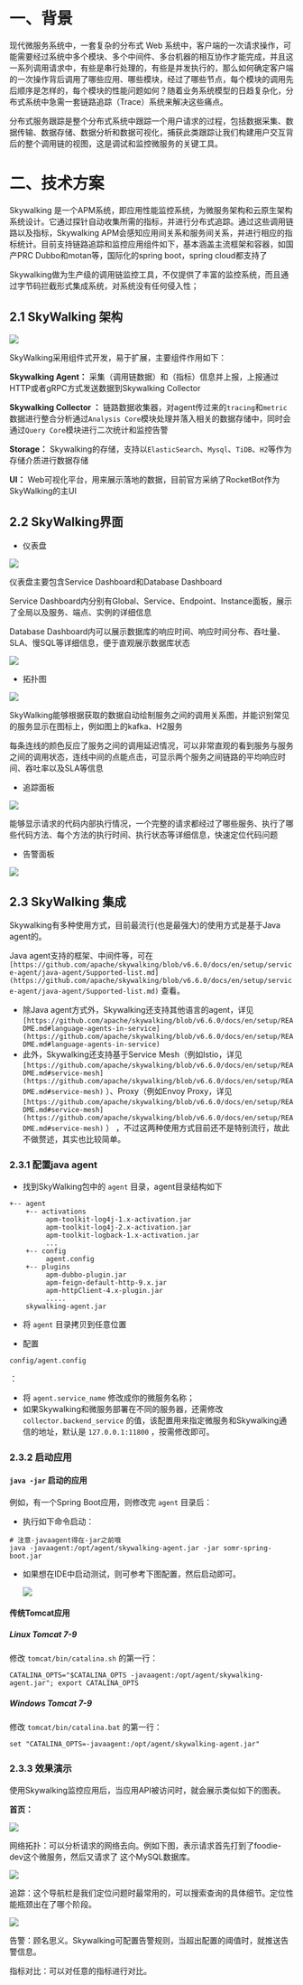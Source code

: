 # 一、背景
现代微服务系统中，一套复杂的分布式 Web 系统中，客户端的一次请求操作，可能需要经过系统中多个模块、多个中间件、多台机器的相互协作才能完成，并且这一系列调用请求中，有些是串行处理的，有些是并发执行的，那么如何确定客户端的一次操作背后调用了哪些应用、哪些模块，经过了哪些节点，每个模块的调用先后顺序是怎样的，每个模块的性能问题如何？随着业务系统模型的日趋复杂化，分布式系统中急需一套链路追踪（Trace）系统来解决这些痛点。

分布式服务跟踪是整个分布式系统中跟踪一个用户请求的过程，包括数据采集、数据传输、数据存储、数据分析和数据可视化，捕获此类跟踪让我们构建用户交互背后的整个调用链的视图，这是调试和监控微服务的关键工具。

# 二、技术方案
Skywalking 是一个APM系统，即应用性能监控系统，为微服务架构和云原生架构系统设计。它通过探针自动收集所需的指标，并进行分布式追踪。通过这些调用链路以及指标，Skywalking APM会感知应用间关系和服务间关系，并进行相应的指标统计。目前支持链路追踪和监控应用组件如下，基本涵盖主流框架和容器，如国产PRC Dubbo和motan等，国际化的spring boot，spring cloud都支持了

Skywalking做为生产级的调用链监控工具，不仅提供了丰富的监控系统，而且通过字节码拦截形式集成系统，对系统没有任何侵入性；

## 2.1 SkyWalking 架构
![](https://cdn.nlark.com/yuque/0/2020/webp/2215478/1604573763525-7da308f5-6a6a-478a-96c6-8f0032eb1582.webp#align=left&display=inline&height=589&margin=%5Bobject%20Object%5D&originHeight=589&originWidth=1280&size=0&status=done&style=none&width=1280)

SkyWalking采用组件式开发，易于扩展，主要组件作用如下：

**Skywalking Agent：** 采集（调用链数据）和（指标）信息并上报，上报通过HTTP或者gRPC方式发送数据到Skywalking Collector

**Skywalking Collector ：** 链路数据收集器，对agent传过来的`tracing`和`metric`数据进行整合分析通过`Analysis Core`模块处理并落入相关的数据存储中，同时会通过`Query Core`模块进行二次统计和监控告警

**Storage：** Skywalking的存储，支持以`ElasticSearch`、`Mysql`、`TiDB`、`H2`等作为存储介质进行数据存储

**UI：** Web可视化平台，用来展示落地的数据，目前官方采纳了RocketBot作为SkyWalking的主UI

## 2.2 SkyWalking界面

- 仪表盘

![](https://cdn.nlark.com/yuque/0/2020/webp/2215478/1604573777697-2f691614-10d3-425c-921c-9acc2031d724.webp#align=left&display=inline&height=622&margin=%5Bobject%20Object%5D&originHeight=622&originWidth=1280&size=0&status=done&style=none&width=1280)

仪表盘主要包含Service Dashboard和Database Dashboard

Service Dashboard内分别有Global、Service、Endpoint、Instance面板，展示了全局以及服务、端点、实例的详细信息

Database Dashboard内可以展示数据库的响应时间、响应时间分布、吞吐量、SLA、慢SQL等详细信息，便于直观展示数据库状态

![](https://cdn.nlark.com/yuque/0/2020/webp/2215478/1604573777717-15b62c5f-a0d6-407e-98a6-1b546b7faf7a.webp#align=left&display=inline&height=597&margin=%5Bobject%20Object%5D&originHeight=597&originWidth=1280&size=0&status=done&style=none&width=1280)

- 拓扑图

![](https://cdn.nlark.com/yuque/0/2020/webp/2215478/1604573777683-c9039f07-ec2c-433e-ab16-633f54f82e37.webp#align=left&display=inline&height=622&margin=%5Bobject%20Object%5D&originHeight=622&originWidth=1280&size=0&status=done&style=none&width=1280)

SkyWalking能够根据获取的数据自动绘制服务之间的调用关系图，并能识别常见的服务显示在图标上，例如图上的kafka、H2服务

每条连线的颜色反应了服务之间的调用延迟情况，可以非常直观的看到服务与服务之间的调用状态，连线中间的点能点击，可显示两个服务之间链路的平均响应时间、吞吐率以及SLA等信息

- 追踪面板

![](https://cdn.nlark.com/yuque/0/2020/webp/2215478/1604573777719-0923dea7-1ec6-46df-ba77-7ca7804c3c85.webp#align=left&display=inline&height=622&margin=%5Bobject%20Object%5D&originHeight=622&originWidth=1280&size=0&status=done&style=none&width=1280)

能够显示请求的代码内部执行情况，一个完整的请求都经过了哪些服务、执行了哪些代码方法、每个方法的执行时间、执行状态等详细信息，快速定位代码问题

- 告警面板

![](https://cdn.nlark.com/yuque/0/2020/webp/2215478/1604573777708-da83fdc8-516e-4210-9411-86b168c05669.webp#align=left&display=inline&height=622&margin=%5Bobject%20Object%5D&originHeight=622&originWidth=1280&size=0&status=done&style=none&width=1280)
## 2.3 SkyWalking 集成
Skywalking有多种使用方式，目前最流行(也是最强大)的使用方式是基于Java agent的。

Java agent支持的框架、中间件等，可在 `[https://github.com/apache/skywalking/blob/v6.6.0/docs/en/setup/service-agent/java-agent/Supported-list.md](https://github.com/apache/skywalking/blob/v6.6.0/docs/en/setup/service-agent/java-agent/Supported-list.md)` 查看。

- 除Java agent方式外，Skywalking还支持其他语言的agent，详见 `[https://github.com/apache/skywalking/blob/v6.6.0/docs/en/setup/README.md#language-agents-in-service](https://github.com/apache/skywalking/blob/v6.6.0/docs/en/setup/README.md#language-agents-in-service)`
- 此外，Skywalking还支持基于Service Mesh（例如Istio，详见 `[https://github.com/apache/skywalking/blob/v6.6.0/docs/en/setup/README.md#service-mesh](https://github.com/apache/skywalking/blob/v6.6.0/docs/en/setup/README.md#service-mesh)` ）、Proxy（例如Envoy Proxy，详见 `[https://github.com/apache/skywalking/blob/v6.6.0/docs/en/setup/README.md#service-mesh](https://github.com/apache/skywalking/blob/v6.6.0/docs/en/setup/README.md#service-mesh)` ） ，不过这两种使用方式目前还不是特别流行，故此不做赘述，其实也比较简单。
### 2.3.1 配置java agent

- 找到SkyWalking包中的 `agent` 目录，agent目录结构如下

```
+-- agent
    +-- activations
         apm-toolkit-log4j-1.x-activation.jar
         apm-toolkit-log4j-2.x-activation.jar
         apm-toolkit-logback-1.x-activation.jar
         ...
    +-- config
         agent.config  
    +-- plugins
         apm-dubbo-plugin.jar
         apm-feign-default-http-9.x.jar
         apm-httpClient-4.x-plugin.jar
         .....
    skywalking-agent.jar
```

- 将 `agent` 目录拷贝到任意位置

- 配置

```
config/agent.config
```
：

- 将 `agent.service_name` 修改成你的微服务名称；
- 如果Skywalking和微服务部署在不同的服务器，还需修改 `collector.backend_service` 的值，该配置用来指定微服务和Skywalking通信的地址，默认是 `127.0.0.1:11800` ，按需修改即可。
### 2.3.2 启动应用
#### `java -jar` 启动的应用
例如，有一个Spring Boot应用，则修改完 `agent` 目录后：

- 执行如下命令启动：

```
# 注意-javaagent得在-jar之前哦
java -javaagent:/opt/agent/skywalking-agent.jar -jar somr-spring-boot.jar
```

- 如果想在IDE中启动测试，则可参考下图配置，然后启动即可。

  ![](//upload-images.jianshu.io/upload_images/3865516-efe13a8d6d6325d6.png?imageMogr2/auto-orient/strip|imageView2/2/w/1200/format/webp#align=left&display=inline&height=726&margin=%5Bobject%20Object%5D&originHeight=726&originWidth=1200&status=done&style=none&width=1200)

  

#### 传统Tomcat应用
##### Linux Tomcat 7-9
修改 `tomcat/bin/catalina.sh` 的第一行：

```
CATALINA_OPTS="$CATALINA_OPTS -javaagent:/opt/agent/skywalking-agent.jar"; export CATALINA_OPTS
```
##### Windows Tomcat 7-9
修改 `tomcat/bin/catalina.bat` 的第一行：

```
set "CATALINA_OPTS=-javaagent:/opt/agent/skywalking-agent.jar"
```
### 2.3.3 效果演示
使用Skywalking监控应用后，当应用API被访问时，就会展示类似如下的图表。

**首页：**

![](//upload-images.jianshu.io/upload_images/3865516-72ea0153e7e1e2ce.png?imageMogr2/auto-orient/strip|imageView2/2/w/1200/format/webp#align=left&display=inline&height=683&margin=%5Bobject%20Object%5D&originHeight=683&originWidth=1200&status=done&style=none&width=1200)

网络拓扑：可以分析请求的网络去向。例如下图，表示请求首先打到了foodie-dev这个微服务，然后又请求了 这个MySQL数据库。

![](//upload-images.jianshu.io/upload_images/3865516-95c893bc438b8dbb.png?imageMogr2/auto-orient/strip|imageView2/2/w/1200/format/webp#align=left&display=inline&height=470&margin=%5Bobject%20Object%5D&originHeight=470&originWidth=1200&status=done&style=none&width=1200)

追踪：这个导航栏是我们定位问题时最常用的，可以搜索查询的具体细节。定位性能瓶颈出在了哪个阶段。

![](//upload-images.jianshu.io/upload_images/3865516-22cb6ef30ee32295.png?imageMogr2/auto-orient/strip|imageView2/2/w/1200/format/webp#align=left&display=inline&height=406&margin=%5Bobject%20Object%5D&originHeight=406&originWidth=1200&status=done&style=none&width=1200)

告警：顾名思义。Skywalking可配置告警规则，当超出配置的阈值时，就推送告警信息。

指标对比：可以对任意的指标进行对比。